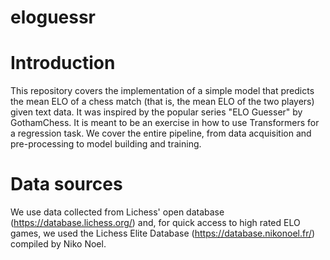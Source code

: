 # eloguessr

# Introduction

This repository covers the implementation of a simple model that predicts the mean ELO of a chess match (that is, the mean ELO of the two players) given text data. It was inspired by the popular series "ELO Guesser" by GothamChess.
It is meant to be an exercise in how to use Transformers for a regression task. We cover the entire pipeline, from data acquisition and pre-processing to model building and training.

# Data sources

We use data collected from Lichess' open database (https://database.lichess.org/) and, for quick access to high rated ELO games, we used the Lichess Elite Database (https://database.nikonoel.fr/) compiled by Niko Noel.

